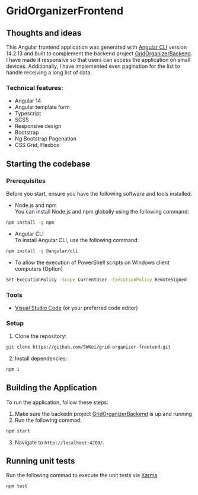 # GridOrganizerFrontend

## Thoughts and ideas

This Angular frontend application was generated with [Angular CLI](https://github.com/angular/angular-cli) version 14.2.13 and built to complement the backend project [GridOrganizerBackend](https://github.com/SWKei/GridOrganizerBackend). I have made it responsive so that users can access the application on small devices.
Additionally, I have implemented even pagination for the list to handle receiving a long list of data.

### Technical features:

- Angular 14
- Angular template form
- Typescript
- SCSS
- Responsive design
- Bootstrap
- Ng Bootstrap Pagenation
- CSS Grid, Flexbox

## Starting the codebase

### Prerequisites

Before you start, ensure you have the following software and tools installed:

- Node.js and npm\
  You can install Node.js and npm globally using the following command:

```bash
npm install -g npm
```

- Angular CLI\
  To install Angular CLI, use the following command:

```bash
npm install -g @angular/cli
```

- To allow the execution of PowerShell scripts on Windows client computers (Option)

```bash
Set-ExecutionPolicy -Scope CurrentUser -ExecutionPolicy RemoteSigned
```

### Tools

- [Visual Studio Code](https://code.visualstudio.com/download) (or your preferred code editor)

### Setup

1. Clone the repository:

```bash
git clone https://github.com/SWKei/grid-organizer-frontend.git
```

2. Install dependencies:

```bash
npm i
```

## Building the Application

To run the application, follow these steps:

1. Make sure the backedn project [GridOrganizerBackend](https://github.com/SWKei/GridOrganizerBackend) is up and running
2. Run the following commad:

```bash
npm start
```

3. Navigate to `http://localhost:4200/`.

## Running unit tests

Run the following commad to execute the unit tests via [Karma](https://karma-runner.github.io).

```bash
npm test
```

